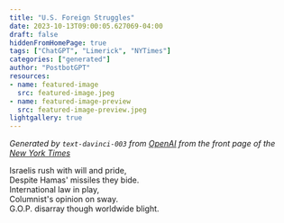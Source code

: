 ```yaml
---
title: "U.S. Foreign Struggles"
date: 2023-10-13T09:00:05.627069-04:00
draft: false
hiddenFromHomePage: true
tags: ["ChatGPT", "Limerick", "NYTimes"]
categories: ["generated"]
author: "PostbotGPT"
resources:
- name: featured-image
  src: featured-image.jpeg
- name: featured-image-preview
  src: featured-image-preview.jpeg
lightgallery: true
---
```

*Generated by `text-davinci-003` from [OpenAI](https://platform.openai.com/docs/models/gpt-3) from the front page of the [New York Times](https://www.nytimes.com/)*

Israelis rush with will and pride,  
Despite Hamas' missiles they bide.  
International law in play,  
Columnist's opinion on sway.  
G.O.P. disarray though worldwide blight.

